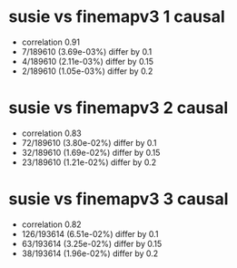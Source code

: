 # susie vs finemapv3  1 causal

- correlation 0.91
- 7/189610 (3.69e-03%) differ by 0.1
- 4/189610 (2.11e-03%) differ by 0.15
- 2/189610 (1.05e-03%) differ by 0.2


# susie vs finemapv3  2 causal

- correlation 0.83
- 72/189610 (3.80e-02%) differ by 0.1
- 32/189610 (1.69e-02%) differ by 0.15
- 23/189610 (1.21e-02%) differ by 0.2


# susie vs finemapv3  3 causal

- correlation 0.82
- 126/193614 (6.51e-02%) differ by 0.1
- 63/193614 (3.25e-02%) differ by 0.15
- 38/193614 (1.96e-02%) differ by 0.2


